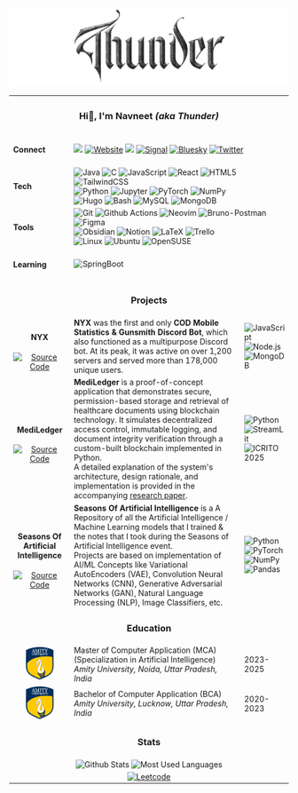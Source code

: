<div align="center">
    <picture>
        <source media="(prefers-color-scheme: dark)" srcset="https://github.com/ThunderE75/ThunderE75/blob/14f45c9aa163cef6af2994aae61becf36526e795/Images/Github_chrome.png" />
        <source media="(prefers-color-scheme: light)" srcset="https://github.com/ThunderE75/ThunderE75/blob/14f45c9aa163cef6af2994aae61becf36526e795/Images/Thunder_terra.png" />
        <img alt="Thunder" src="https://github.com/ThunderE75/ThunderE75/blob/14f45c9aa163cef6af2994aae61becf36526e795/Images/Thunder_terra.png" />
    </picture>
</div>
<table>
    <tr>
        <th colspan="3" align="center">
            <h3>Hi👋, I'm Navneet <i>(aka Thunder)</i></h3>
        </th>
    </tr>
    <tr></tr>
    <tr>
        <td>
            <h4>Connect</h4>
        </td>
        <td colspan="2">
            <div display="flex">
                <a href="https://www.linkedin.com/in/navneet-prakash-dubey/" target="_blank"><img src="https://img.shields.io/badge/linkedin-%230077B5.svg?style=for-the-badge&logo=linkedin&logoColor=white"/></a>
                <a href="https://thundere75.github.io/thunderized/"><img src="https://img.shields.io/badge/Visit-Website-blue?style=for-the-badge" alt="Website"/></a>
                <img src="https://img.shields.io/badge/Discord-%235865F2.svg?style=for-the-badge&logo=discord&logoColor=white&label=Thunder.dev"/>
                <a href="https://signal.me/#eu/7S1O4lZyw6BXR8TP_KwyKRwuX5--pGYAGw5GaoRAyczGivJC1EpCwZbkPF99LTFV" target="_blank"><img alt="Signal" src="https://img.shields.io/badge/Signal-%23039BE5.svg?style=for-the-badge&logo=Signal&logoColor=white"/></a>
                <a href="https://bsky.app/profile/thunder75.bsky.social" target="_blank"><img alt="Bluesky" src="https://img.shields.io/badge/Bluesky-0285FF?style=for-the-badge&logo=Bluesky&logoColor=white"/></a>
                <a href="https://x.com/navneet_dubey_" target="_blank"><img alt="Twitter" src="https://img.shields.io/badge/X-%23000000.svg?style=for-the-badge&logo=X&logoColor=white"/></a>
            </div>
        </td>
    </tr>
    <tr></tr>
    <tr>
        <td>
            <h4>Tech</h4>
        </td>
        <td colspan="2">
            <div display="flex">
                <img alt="Java" src="https://img.shields.io/badge/java-%23ED8B00.svg?style=for-the-badge&logo=openjdk&logoColor=white"/>
                <img alt="C" src="https://img.shields.io/badge/C-00599C?style=for-the-badge&logo=c&logoColor=white"/>
                <img alt="JavaScript" src="https://img.shields.io/badge/JavaScript-F7DF1E?style=for-the-badge&logo=javascript&logoColor=black"/>
                <!-- <img alt="Node.js" src="https://img.shields.io/badge/node.js-6DA55F?style=for-the-badge&logo=node.js&logoColor=white"/> -->
                <img alt="React" src="https://img.shields.io/badge/react-%2320232a.svg?style=for-the-badge&logo=react&logoColor=%2361DAFB"/>
                <img alt="HTML5" src="https://img.shields.io/badge/html5-%23E34F26.svg?style=for-the-badge&logo=html5&logoColor=white"/>
                <img alt="TailwindCSS" src="https://img.shields.io/badge/tailwindcss-%2338B2AC.svg?style=for-the-badge&logo=tailwind-css&logoColor=white"/>
                <br>
                <img alt="Python" src="https://img.shields.io/badge/python-3670A0?style=for-the-badge&logo=python&logoColor=ffdd54"/>
                <img alt="Jupyter" src="https://img.shields.io/badge/jupyter-%23FA0F00.svg?style=for-the-badge&logo=jupyter&logoColor=white"/>
                <img alt="PyTorch" src="https://img.shields.io/badge/PyTorch-%23EE4C2C.svg?style=for-the-badge&logo=PyTorch&logoColor=white"/>
                <img alt="NumPy" src="https://img.shields.io/badge/numpy-%23013243.svg?style=for-the-badge&logo=numpy&logoColor=white"/>
                <br>
                <img alt="Hugo" src="https://img.shields.io/badge/Hugo-black.svg?style=for-the-badge&logo=Hugo"/>
                <img alt="Bash" src="https://img.shields.io/badge/bash_script-%23121011.svg?style=for-the-badge&logo=gnu-bash&logoColor=white"/>
                <img alt="MySQL" src="https://img.shields.io/badge/mysql-4479A1.svg?style=for-the-badge&logo=mysql&logoColor=white"/>
                <img alt="MongoDB" src="https://img.shields.io/badge/MongoDB-%234ea94b.svg?style=for-the-badge&logo=mongodb&logoColor=white"/>
            </div>
        </td>
    </tr>
    <tr></tr>
    <tr>
        <td>
            <h4>Tools</h4>
        </td>
        <td colspan="2">
            <div display="flex">
                <img alt="Git" src="https://img.shields.io/badge/git-%23F05033.svg?style=for-the-badge&logo=git&logoColor=white"/>
                <img alt="Github Actions" src="https://img.shields.io/badge/github%20actions-%232671E5.svg?style=for-the-badge&logo=githubactions&logoColor=white"/>
                <img alt="Neovim" src="https://img.shields.io/badge/NeoVim-%2357A143.svg?&style=for-the-badge&logo=neovim&logoColor=white"/>
                <img alt="Bruno-Postman" src="https://img.shields.io/badge/Postman-FF6C37?style=for-the-badge&logo=postman&logoColor=white"/>
                <img alt="Figma" src="https://img.shields.io/badge/figma-%23F24E1E.svg?style=for-the-badge&logo=figma&logoColor=white"/>
                <br>
                <img alt="Obsidian" src="https://img.shields.io/badge/Obsidian-%23483699.svg?style=for-the-badge&logo=obsidian&logoColor=white"/>
                <img alt="Notion" src="https://img.shields.io/badge/Notion-%23000000.svg?style=for-the-badge&logo=notion&logoColor=white"/>
                <img alt="LaTeX" src="https://img.shields.io/badge/latex-%23008080.svg?style=for-the-badge&logo=latex&logoColor=white"/>
                <img alt="Trello" src="https://img.shields.io/badge/Trello-%23026AA7.svg?style=for-the-badge&logo=Trello&logoColor=white"/>
                <br>
                <img alt="Linux" src="https://img.shields.io/badge/Linux-FCC624?style=for-the-badge&logo=linux&logoColor=black"/>
                <img alt="Ubuntu" src="https://img.shields.io/badge/Ubuntu-E95420?style=for-the-badge&logo=ubuntu&logoColor=white"/>
                <img alt="OpenSUSE" src="https://img.shields.io/badge/openSUSE-%2364B345?style=for-the-badge&logo=openSUSE&logoColor=white"/>
            </div>
        </td>
    </tr>
    <tr></tr>
    <tr>
        <td>
            <h4>Learning</h4>
        </td>
        <td colspan="2">
            <img alt="SpringBoot" src="https://img.shields.io/badge/spring-%236DB33F.svg?style=for-the-badge&logo=spring&logoColor=white&label=SpringBoot"/>
        </td>
    </tr>
    <tr>
        <td colspan="3" align="center">
            <h3>Projects</h3>
        </td>
    </tr>
    <tr>
        <td  align="center">
            <h4>NYX</h4>
            <a target="_blank" href="https://github.com/ThunderE75/nyx-master"><img alt="Source Code" src="https://img.shields.io/badge/_-Source-black?style=for-the-badge&logo=github&logoColor=white"/></a>
        </td>
        <td><b>NYX</b> was the first and only <b>COD Mobile Statistics & Gunsmith Discord Bot</b>, which also functioned as a multipurpose Discord bot. At its peak, it was active on over 1,200 servers and served more than 178,000 unique users.</td>
        <td>
            <img alt="JavaScript" src="https://img.shields.io/badge/JavaScript-F7DF1E?style=for-the-badge&logo=javascript&logoColor=black"/>
            <br><img alt="Node.js" src="https://img.shields.io/badge/node.js-6DA55F?style=for-the-badge&logo=node.js&logoColor=white"/>
            <br><img alt="MongoDB" src="https://img.shields.io/badge/MongoDB-%234ea94b.svg?style=for-the-badge&logo=mongodb&logoColor=white"/>
        </td>
    </tr>
    <tr></tr>
    <tr>
        <td  align="center">
            <h4>MediLedger</h4>
            <a target="_blank" href="https://github.com/ThunderE75/MediLedger"><img alt="Source Code" src="https://img.shields.io/badge/_-Source-black?style=for-the-badge&logo=github&logoColor=white"/></a>
        </td>
        <td><b>MediLedger</b> is a proof-of-concept application that demonstrates secure, permission-based storage and retrieval of healthcare documents using blockchain technology. It simulates decentralized access control, immutable logging, and document integrity verification through a custom-built blockchain implemented in Python. <br>
            A detailed explanation of the system's architecture, design rationale, and implementation is provided in the accompanying <a target="_blank" href="https://drive.google.com/file/d/1c1A8jm0z-Pj0hpBFGh_82oUslqZXvbvv/view">research paper</a>.
        </td>
        <td>
            <img alt="Python" src="https://img.shields.io/badge/python-3670A0?style=for-the-badge&logo=python&logoColor=ffdd54"/>
            <br><img alt="StreamLit" src="https://img.shields.io/badge/Streamlit-%23FE4B4B.svg?style=for-the-badge&logo=streamlit&logoColor=white"/>
            <br><img alt="ICRITO 2025" src="https://img.shields.io/badge/_-ICRITO%2025-blue?style=for-the-badge"/>
        </td>
    </tr>
    <tr></tr>
    <tr>
        <td  align="center">
            <h4>Seasons Of Artificial Intelligence</h4>
            <a target="_blank" href="https://github.com/ThunderE75/Seasons-of-AI"><img alt="Source Code" src="https://img.shields.io/badge/_-Source-black?style=for-the-badge&logo=github&logoColor=white"/></a>
        </td>
        <td><b>Seasons Of Artificial Intelligence</b> is a A Repository of all the Artificial Intelligence / Machine Learning models that I trained & the notes that I took during the Seasons of Artificial Intelligence event. <br>
            Projects are based on implementation of AI/ML Concepts like Variational AutoEncoders (VAE), Convolution Neural Networks (CNN), Generative Adversarial Networks (GAN), Natural Language Processing (NLP), Image Classifiers, etc.
        </td>
        <td>
            <img alt="Python" src="https://img.shields.io/badge/python-3670A0?style=for-the-badge&logo=python&logoColor=ffdd54"/>
            <br><img alt="PyTorch" src="https://img.shields.io/badge/PyTorch-%23EE4C2C.svg?style=for-the-badge&logo=PyTorch&logoColor=white"/>
            <br><img alt="NumPy" src="https://img.shields.io/badge/numpy-%23013243.svg?style=for-the-badge&logo=numpy&logoColor=white"/>
            <br><img alt="Pandas" src="https://img.shields.io/badge/pandas-%23150458.svg?style=for-the-badge&logo=pandas&logoColor=white"/>
        </td>
    </tr>
    <tr>
        <td colspan="3" align="center" >
            <h3>Education</h3>
        </td>
    </tr>
    <tr>
        <td align="center"><img src="./Images/misc/amity_logo.png" width="50px"/></td>
        <td>Master of Computer Application (MCA)<br>(Specialization in Artificial Intelligence)<br><i>Amity University, Noida, Uttar Pradesh, India</i></td>
        <td>2023-2025</td>
    </tr>
    <tr></tr>
    <tr>
        <td align="center"><img src="./Images/misc/amity_logo.png" width="50px"/></td>
        <td>Bachelor of Computer Application (BCA)<br><i>Amity University, Lucknow, Uttar Pradesh, India</i></td>
        <td>2020-2023</td>
    </tr> 
    <tr>
        <td colspan="3" align="center" >
            <h3>Stats</h3>
        </td>
    </tr>
    <tr>
        <td colspan="3" align="center" >
            <img alt="Github Stats" src="https://github-readme-stats.vercel.app/api?username=ThunderE75&theme=transparent&hide_border=true&include_all_commits=true&count_private=true"/>
            <img alt="Most Used Languages" src="https://github-readme-stats.vercel.app/api/top-langs/?username=ThunderE75&theme=transparent&hide_border=true&include_all_commits=true&count_private=true&layout=compact"/> 
        </td>
    </tr>
    <tr></tr>
    <tr>
        <td colspan="3" align="center" >
            <!-- <a alt="Leetcode" target="_blank" href="https://leetcode.com/u/ThunderE75/"><img alt="Leetcode" src="https://leetcard.jacoblin.cool/ThunderE75?theme=dark&font=Fira%20Code&ext=heatmap"/></a> -->
            <a alt="Leetcode" target="_blank" href="https://leetcode.com/u/ThunderE75/"><img alt="Leetcode" src="https://leetcard.jacoblin.cool/ThunderE75?theme=transparent&font=Fira%20Code&ext=heatmap"/></a>
        </td>
    </tr>
</table>